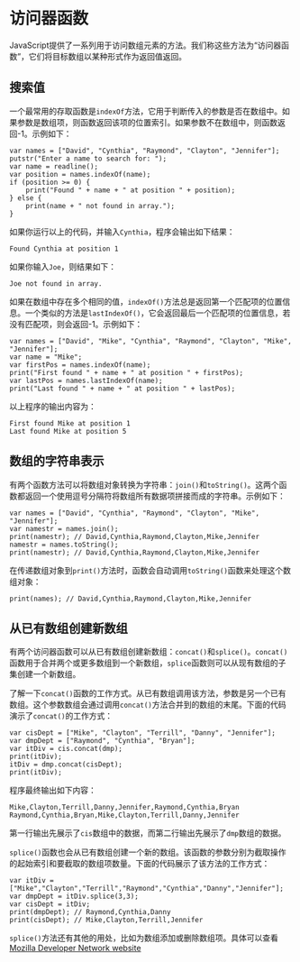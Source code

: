 
# 访问器函数

JavaScript提供了一系列用于访问数组元素的方法。我们称这些方法为“访问器函数”，它们将目标数组以某种形式作为返回值返回。

## 搜索值

一个最常用的存取函数是`indexOf`方法，它用于判断传入的参数是否在数组中。如果参数是数组项，则函数返回该项的位置索引。如果参数不在数组中，则函数返回-1。示例如下：

```
var names = ["David", "Cynthia", "Raymond", "Clayton", "Jennifer"]; 
putstr("Enter a name to search for: ");
var name = readline();
var position = names.indexOf(name);
if (position >= 0) {
	print("Found " + name + " at position " + position);
} else {
	print(name + " not found in array.");
}
```

如果你运行以上的代码，并输入`Cynthia`，程序会输出如下结果：

```
Found Cynthia at position 1
```

如果你输入`Joe`，则结果如下：

```
Joe not found in array.
```

如果在数组中存在多个相同的值，`indexOf()`方法总是返回第一个匹配项的位置信息。一个类似的方法是`lastIndexOf()`，它会返回最后一个匹配项的位置信息，若没有匹配项，则会返回-1。示例如下：

```
var names = ["David", "Mike", "Cynthia", "Raymond", "Clayton", "Mike", "Jennifer"];
var name = "Mike";
var firstPos = names.indexOf(name);
print("First found " + name + " at position " + firstPos); 
var lastPos = names.lastIndexOf(name);
print("Last found " + name + " at position " + lastPos);
```

以上程序的输出内容为：

```
First found Mike at position 1
Last found Mike at position 5
```

## 数组的字符串表示

有两个函数方法可以将数组对象转换为字符串：`join()`和`toString()`。这两个函数都返回一个使用逗号分隔符将数组所有数据项拼接而成的字符串。示例如下：

```
var names = ["David", "Cynthia", "Raymond", "Clayton", "Mike", "Jennifer"]; 
var namestr = names.join();
print(namestr); // David,Cynthia,Raymond,Clayton,Mike,Jennifer
namestr = names.toString();
print(namestr); // David,Cynthia,Raymond,Clayton,Mike,Jennifer
```

在传递数组对象到`print()`方法时，函数会自动调用`toString()`函数来处理这个数组对象：

```
print(names); // David,Cynthia,Raymond,Clayton,Mike,Jennifer
```

## 从已有数组创建新数组

有两个访问器函数可以从已有数组创建新数组：`concat()`和`splice()`。`concat()`函数用于合并两个或更多数组到一个新数组，`splice`函数则可以从现有数组的子集创建一个新数组。

了解一下`concat()`函数的工作方式。从已有数组调用该方法，参数是另一个已有数组。这个参数数组会通过调用`concat()`方法合并到的数组的末尾。下面的代码演示了`concat()`的工作方式：

```
var cisDept = ["Mike", "Clayton", "Terrill", "Danny", "Jennifer"]; 
var dmpDept = ["Raymond", "Cynthia", "Bryan"];
var itDiv = cis.concat(dmp);
print(itDiv);
itDiv = dmp.concat(cisDept);
print(itDiv);
```
程序最终输出如下内容：

```
Mike,Clayton,Terrill,Danny,Jennifer,Raymond,Cynthia,Bryan
Raymond,Cynthia,Bryan,Mike,Clayton,Terrill,Danny,Jennifer
```

第一行输出先展示了`cis`数组中的数据，而第二行输出先展示了`dmp`数组的数据。

`splice()`函数也会从已有数组创建一个新的数组。该函数的参数分别为截取操作的起始索引和要截取的数组项数量。下面的代码展示了该方法的工作方式：

```
var itDiv = ["Mike","Clayton","Terrill","Raymond","Cynthia","Danny","Jennifer"]; 
var dmpDept = itDiv.splice(3,3);
var cisDept = itDiv;
print(dmpDept); // Raymond,Cynthia,Danny
print(cisDept); // Mike,Clayton,Terrill,Jennifer
```

`splice()`方法还有其他的用处，比如为数组添加或删除数组项。具体可以查看[Mozilla Developer Network website][]



[Mozilla Developer Network website]:https://developer.mozilla.org/

